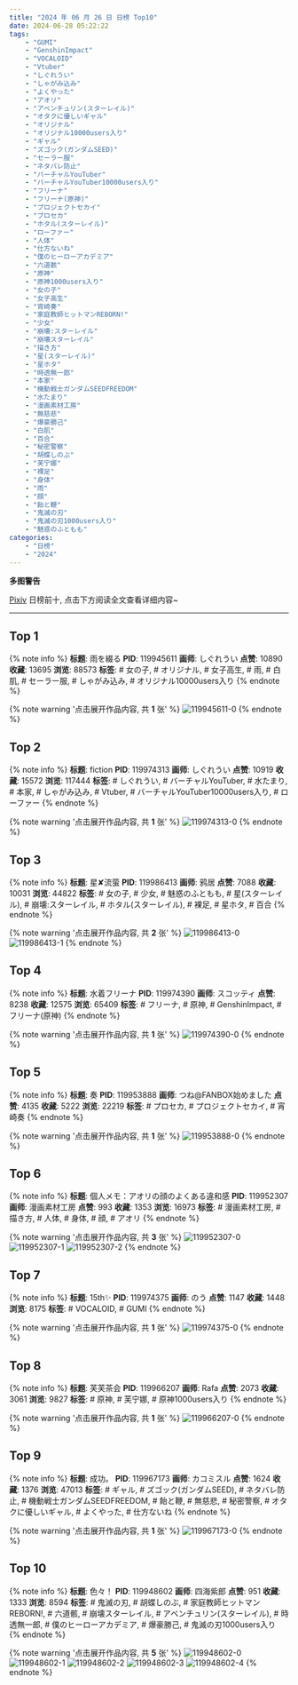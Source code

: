 ```yaml
---
title: "2024 年 06 月 26 日 日榜 Top10"
date: 2024-06-28 05:22:22
tags:
    - "GUMI"
    - "GenshinImpact"
    - "VOCALOID"
    - "Vtuber"
    - "しぐれうい"
    - "しゃがみ込み"
    - "よくやった"
    - "アオリ"
    - "アベンチュリン(スターレイル)"
    - "オタクに優しいギャル"
    - "オリジナル"
    - "オリジナル10000users入り"
    - "ギャル"
    - "ズゴック(ガンダムSEED)"
    - "セーラー服"
    - "ネタバレ防止"
    - "バーチャルYouTuber"
    - "バーチャルYouTuber10000users入り"
    - "フリーナ"
    - "フリーナ(原神)"
    - "プロジェクトセカイ"
    - "プロセカ"
    - "ホタル(スターレイル)"
    - "ローファー"
    - "人体"
    - "仕方ないね"
    - "僕のヒーローアカデミア"
    - "六道骸"
    - "原神"
    - "原神1000users入り"
    - "女の子"
    - "女子高生"
    - "宵崎奏"
    - "家庭教師ヒットマンREBORN!"
    - "少女"
    - "崩壊:スターレイル"
    - "崩壊スターレイル"
    - "描き方"
    - "星(スターレイル)"
    - "星ホタ"
    - "時透無一郎"
    - "本家"
    - "機動戦士ガンダムSEEDFREEDOM"
    - "水たまり"
    - "漫画素材工房"
    - "無慈悲"
    - "爆豪勝己"
    - "白肌"
    - "百合"
    - "秘密警察"
    - "胡蝶しのぶ"
    - "芙宁娜"
    - "裸足"
    - "身体"
    - "雨"
    - "顔"
    - "飴と鞭"
    - "鬼滅の刃"
    - "鬼滅の刃1000users入り"
    - "魅惑のふともも"
categories:
    - "日榜"
    - "2024"
---
```


<i class="fa fa-triangle-exclamation"></i>**多图警告**<i class="fa fa-triangle-exclamation"></i>

[Pixiv](https://www.pixiv.net/) 日榜前十, 点击下方阅读全文查看详细内容~

<!-- more -->

---

## Top 1

{% note info %}
**标题**: 雨を綴る
**PID**: 119945611 **画师**: しぐれうい
**点赞**: 10890 **收藏**: 13695 **浏览**: 88573
**标签**: # 女の子, # オリジナル, # 女子高生, # 雨, # 白肌, # セーラー服, # しゃがみ込み, # オリジナル10000users入り
{% endnote %}

{% note warning '点击展开作品内容, 共 **1** 张' %}
![119945611-0](https://i.pixiv.re/img-original/img/2024/06/25/00/00/36/119945611_p0.jpg)
{% endnote %}

## Top 2

{% note info %}
**标题**: fiction
**PID**: 119974313 **画师**: しぐれうい
**点赞**: 10919 **收藏**: 15572 **浏览**: 117444
**标签**: # しぐれうい, # バーチャルYouTuber, # 水たまり, # 本家, # しゃがみ込み, # Vtuber, # バーチャルYouTuber10000users入り, # ローファー
{% endnote %}

{% note warning '点击展开作品内容, 共 **1** 张' %}
![119974313-0](https://i.pixiv.re/img-original/img/2024/06/26/00/00/11/119974313_p0.jpg)
{% endnote %}

## Top 3

{% note info %}
**标题**: 星✘流萤
**PID**: 119986413 **画师**: 鸦居
**点赞**: 7088 **收藏**: 10031 **浏览**: 44822
**标签**: # 女の子, # 少女, # 魅惑のふともも, # 星(スターレイル), # 崩壊:スターレイル, # ホタル(スターレイル), # 裸足, # 星ホタ, # 百合
{% endnote %}

{% note warning '点击展开作品内容, 共 **2** 张' %}
![119986413-0](https://i.pixiv.re/img-original/img/2024/06/26/13/13/18/119986413_p0.jpg)
![119986413-1](https://i.pixiv.re/img-original/img/2024/06/26/13/13/18/119986413_p1.jpg)
{% endnote %}

## Top 4

{% note info %}
**标题**: 水着フリーナ
**PID**: 119974390 **画师**: スコッティ
**点赞**: 8238 **收藏**: 12575 **浏览**: 65409
**标签**: # フリーナ, # 原神, # GenshinImpact, # フリーナ(原神)
{% endnote %}

{% note warning '点击展开作品内容, 共 **1** 张' %}
![119974390-0](https://i.pixiv.re/img-original/img/2024/06/26/00/00/29/119974390_p0.jpg)
{% endnote %}

## Top 5

{% note info %}
**标题**: 奏
**PID**: 119953888 **画师**: つね@FANBOX始めました
**点赞**: 4135 **收藏**: 5222 **浏览**: 22219
**标签**: # プロセカ, # プロジェクトセカイ, # 宵崎奏
{% endnote %}

{% note warning '点击展开作品内容, 共 **1** 张' %}
![119953888-0](https://i.pixiv.re/img-original/img/2024/06/25/08/06/38/119953888_p0.png)
{% endnote %}

## Top 6

{% note info %}
**标题**: 個人メモ：アオリの顔のよくある違和感
**PID**: 119952307 **画师**: 漫画素材工房
**点赞**: 993 **收藏**: 1353 **浏览**: 16973
**标签**: # 漫画素材工房, # 描き方, # 人体, # 身体, # 顔, # アオリ
{% endnote %}

{% note warning '点击展开作品内容, 共 **3** 张' %}
![119952307-0](https://i.pixiv.re/img-original/img/2024/06/25/06/00/10/119952307_p0.jpg)
![119952307-1](https://i.pixiv.re/img-original/img/2024/06/25/06/00/10/119952307_p1.jpg)
![119952307-2](https://i.pixiv.re/img-original/img/2024/06/25/06/00/10/119952307_p2.jpg)
{% endnote %}

## Top 7

{% note info %}
**标题**: 15th✨
**PID**: 119974375 **画师**: のう
**点赞**: 1147 **收藏**: 1448 **浏览**: 8175
**标签**: # VOCALOID, # GUMI
{% endnote %}

{% note warning '点击展开作品内容, 共 **1** 张' %}
![119974375-0](https://i.pixiv.re/img-original/img/2024/06/26/00/00/24/119974375_p0.png)
{% endnote %}

## Top 8

{% note info %}
**标题**: 芙芙茶会
**PID**: 119966207 **画师**: Rafa
**点赞**: 2073 **收藏**: 3061 **浏览**: 9827
**标签**: # 原神, # 芙宁娜, # 原神1000users入り
{% endnote %}

{% note warning '点击展开作品内容, 共 **1** 张' %}
![119966207-0](https://i.pixiv.re/img-original/img/2024/06/25/20/07/14/119966207_p0.jpg)
{% endnote %}

## Top 9

{% note info %}
**标题**: 成功。
**PID**: 119967173 **画师**: カコミスル
**点赞**: 1624 **收藏**: 1376 **浏览**: 47013
**标签**: # ギャル, # ズゴック(ガンダムSEED), # ネタバレ防止, # 機動戦士ガンダムSEEDFREEDOM, # 飴と鞭, # 無慈悲, # 秘密警察, # オタクに優しいギャル, # よくやった, # 仕方ないね
{% endnote %}

{% note warning '点击展开作品内容, 共 **1** 张' %}
![119967173-0](https://i.pixiv.re/img-original/img/2024/06/25/22/39/57/119967173_p0.jpg)
{% endnote %}

## Top 10

{% note info %}
**标题**: 色々！
**PID**: 119948602 **画师**: 四海紫郎
**点赞**: 951 **收藏**: 1333 **浏览**: 8594
**标签**: # 鬼滅の刃, # 胡蝶しのぶ, # 家庭教師ヒットマンREBORN!, # 六道骸, # 崩壊スターレイル, # アベンチュリン(スターレイル), # 時透無一郎, # 僕のヒーローアカデミア, # 爆豪勝己, # 鬼滅の刃1000users入り
{% endnote %}

{% note warning '点击展开作品内容, 共 **5** 张' %}
![119948602-0](https://i.pixiv.re/img-original/img/2024/06/25/01/34/12/119948602_p0.png)
![119948602-1](https://i.pixiv.re/img-original/img/2024/06/25/01/34/12/119948602_p1.png)
![119948602-2](https://i.pixiv.re/img-original/img/2024/06/25/01/34/12/119948602_p2.png)
![119948602-3](https://i.pixiv.re/img-original/img/2024/06/25/01/34/12/119948602_p3.png)
![119948602-4](https://i.pixiv.re/img-original/img/2024/06/25/01/34/12/119948602_p4.png)
{% endnote %}
